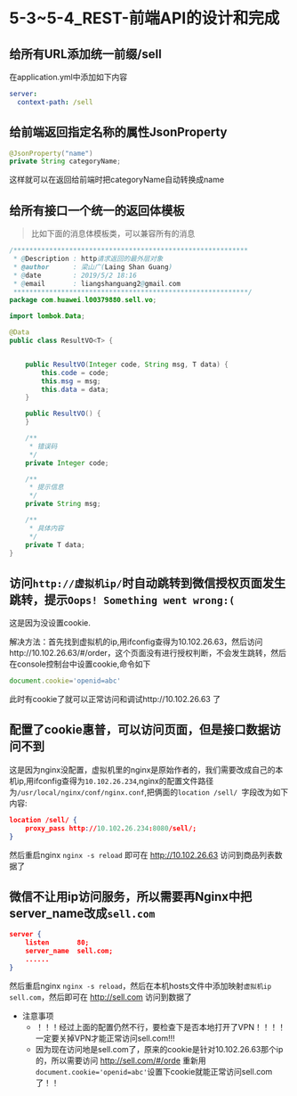 # 5-3~5-4_REST-前端API的设计和完成

## 给所有URL添加统一前缀/sell

在application.yml中添加如下内容

```yaml
server:
  context-path: /sell
```

## 给前端返回指定名称的属性JsonProperty

```java
@JsonProperty("name")
private String categoryName;
```

这样就可以在返回给前端时把categoryName自动转换成name

## 给所有接口一个统一的返回体模板

> 比如下面的消息体模板类，可以兼容所有的消息

```java
/***********************************************************
 * @Description : http请求返回的最外层对象
 * @author      : 梁山广(Laing Shan Guang)
 * @date        : 2019/5/2 18:16
 * @email       : liangshanguang2@gmail.com
 ***********************************************************/
package com.huawei.l00379880.sell.vo;

import lombok.Data;

@Data
public class ResultVO<T> {


    public ResultVO(Integer code, String msg, T data) {
        this.code = code;
        this.msg = msg;
        this.data = data;
    }

    public ResultVO() {
    }

    /**
     * 错误码
     */
    private Integer code;

    /**
     * 提示信息
     */
    private String msg;

    /**
     * 具体内容
     */
    private T data;
}
```

## 访问`http://虚拟机ip/`时自动跳转到微信授权页面发生跳转，提示`Oops! Something went wrong:(`

这是因为没设置cookie.  

解决方法：首先找到虚拟机的ip,用ifconfig查得为10.102.26.63，然后访问http://10.102.26.63/#/order，这个页面没有进行授权判断，不会发生跳转，然后在console控制台中设置cookie,命令如下

```javascript
document.cookie='openid=abc'
```

此时有cookie了就可以正常访问和调试http://10.102.26.63 了

## 配置了cookie惠普，可以访问页面，但是接口数据访问不到

这是因为nginx没配置，虚拟机里的nginx是原始作者的，我们需要改成自己的本机ip,用ifconfig查得为`10.102.26.234`,nginx的配置文件路径为`/usr/local/nginx/conf/nginx.conf`,把俩面的`location /sell/ `字段改为如下内容:

```json
location /sell/ {
    proxy_pass http://10.102.26.234:8080/sell/;
}
```

然后重启nginx `nginx -s reload` 即可在 http://10.102.26.63 访问到商品列表数据了

## 微信不让用ip访问服务，所以需要再Nginx中把server_name改成`sell.com`

```json
server {
    listen       80;
    server_name  sell.com;
    ......
}
```

然后重启nginx `nginx -s reload`，然后在本机hosts文件中添加映射`虚拟机ip sell.com`，然后即可在 http://sell.com 访问到数据了

+ 注意事项
  + ！！！经过上面的配置仍然不行，要检查下是否本地打开了VPN！！！！一定要关掉VPN才能正常访问sell.com!!!
  + 因为现在访问地是sell.com了，原来的cookie是针对10.102.26.63那个ip的，所以需要访问 http://sell.com/#/orde 重新用`document.cookie='openid=abc'`设置下cookie就能正常访问sell.com了！！